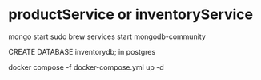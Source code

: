 # productService or inventoryService
mongo start
sudo brew services start mongodb-community

CREATE DATABASE inventorydb; in postgres

docker compose -f docker-compose.yml up -d
